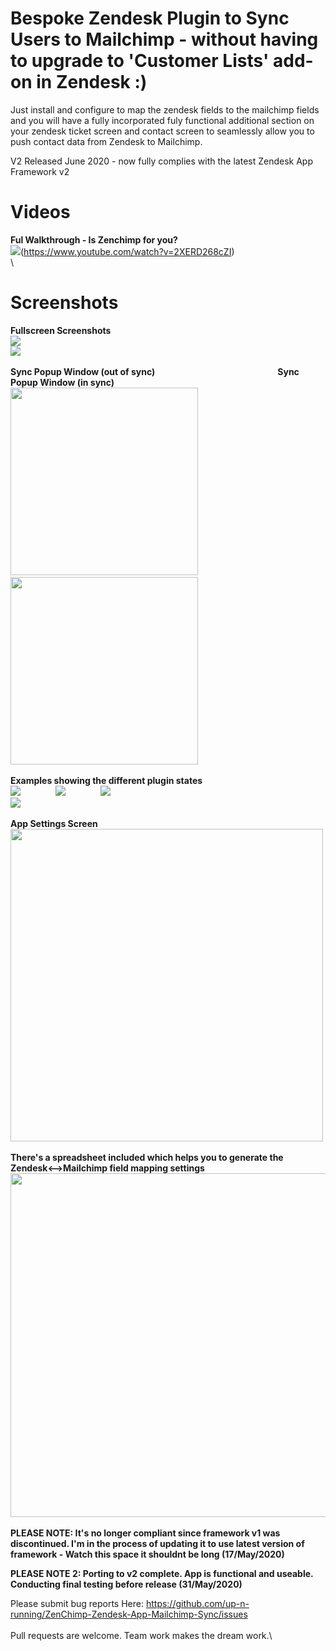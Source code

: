 # Bespoke Zendesk Plugin to Sync Users to Mailchimp - without having to upgrade to 'Customer Lists' add-on in Zendesk :)

Just install and configure to map the zendesk fields to the mailchimp fields and you will have a fully incorporated fuly functional additional section on your zendesk ticket screen and contact screen to seamlessly allow you to push contact data from Zendesk to Mailchimp.

V2 Released June 2020 - now fully complies with the latest Zendesk App Framework v2

# Videos
**Ful Walkthrough - Is Zenchimp for you?**\
<img src="https://raw.githubusercontent.com/up-n-running/ZenChimp-Zendesk-App-Mailchimp-Sync/master/extras/screenshots/video-walktrhroigh-pic.png">(https://www.youtube.com/watch?v=2XERD268cZI)\
\
# Screenshots
**Fullscreen Screenshots**\
<img src="https://raw.githubusercontent.com/up-n-running/ZenChimp-Zendesk-App-Mailchimp-Sync/master/extras/screenshots/fullscreen_nomodal.png">\
<img src="https://raw.githubusercontent.com/up-n-running/ZenChimp-Zendesk-App-Mailchimp-Sync/master/extras/screenshots/fullscreen_modal.png">\
\
**Sync Popup Window (out of sync)              Sync Popup Window (in sync)**\
<img src="https://raw.githubusercontent.com/up-n-running/ZenChimp-Zendesk-App-Mailchimp-Sync/master/extras/screenshots/modal-notinsync.png" height="300">    <img src="https://raw.githubusercontent.com/up-n-running/ZenChimp-Zendesk-App-Mailchimp-Sync/master/extras/screenshots/modal-insync.png" height="300">\
\
**Examples showing the different plugin states**\
<img src="https://raw.githubusercontent.com/up-n-running/ZenChimp-Zendesk-App-Mailchimp-Sync/master/extras/screenshots/sidebar-notsetup.png">    <img src="https://raw.githubusercontent.com/up-n-running/ZenChimp-Zendesk-App-Mailchimp-Sync/master/extras/screenshots/sidebar-excluded.png">    <img src="https://raw.githubusercontent.com/up-n-running/ZenChimp-Zendesk-App-Mailchimp-Sync/master/extras/screenshots/sidebar-insync.png">\
<img src="https://raw.githubusercontent.com/up-n-running/ZenChimp-Zendesk-App-Mailchimp-Sync/master/extras/screenshots/sidebar-notinsync.png">\
\
**App Settings Screen**\
<img src="https://raw.githubusercontent.com/up-n-running/ZenChimp-Zendesk-App-Mailchimp-Sync/master/extras/screenshots/settings-screen.png" height="500">\
\
**There's a spreadsheet included which helps you to generate the Zendesk<-->Mailchimp field mapping settings**\
<img src="https://raw.githubusercontent.com/up-n-running/ZenChimp-Zendesk-App-Mailchimp-Sync/master/extras/screenshots/settings_helper_spreadsheet.png" height="550">\
\
**PLEASE NOTE: It's no longer compliant since framework v1 was discontinued. I'm in the process of updating it to use latest version of framework - Watch this space it shouldnt be long (17/May/2020)**

**PLEASE NOTE 2: Porting to v2 complete. App is functional and useable. Conducting final testing before release (31/May/2020)**

Please submit bug reports Here: https://github.com/up-n-running/ZenChimp-Zendesk-App-Mailchimp-Sync/issues
\
\
Pull requests are welcome. Team work makes the dream work.\
